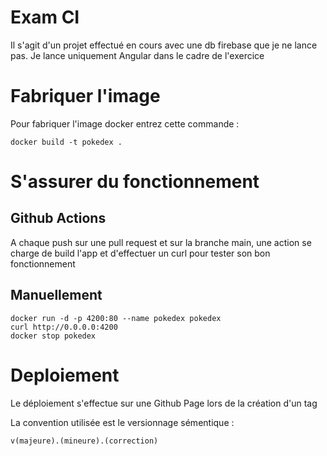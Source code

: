 # Exam CI

Il s'agit d'un projet effectué en cours avec une db firebase que je ne lance pas. Je lance uniquement Angular dans le cadre de l'exercice

# Fabriquer l'image

Pour fabriquer l'image docker entrez cette commande :
```
docker build -t pokedex .
```

# S'assurer du fonctionnement

## Github Actions 
A chaque push sur une pull request et sur la branche main, une action se charge de build l'app et d'effectuer un curl pour tester son bon fonctionnement

## Manuellement
```
docker run -d -p 4200:80 --name pokedex pokedex
curl http://0.0.0.0:4200
docker stop pokedex 
```

# Deploiement

Le déploiement s'effectue sur une Github Page lors de la création d'un tag

La convention utilisée est le versionnage sémentique :

    v(majeure).(mineure).(correction)